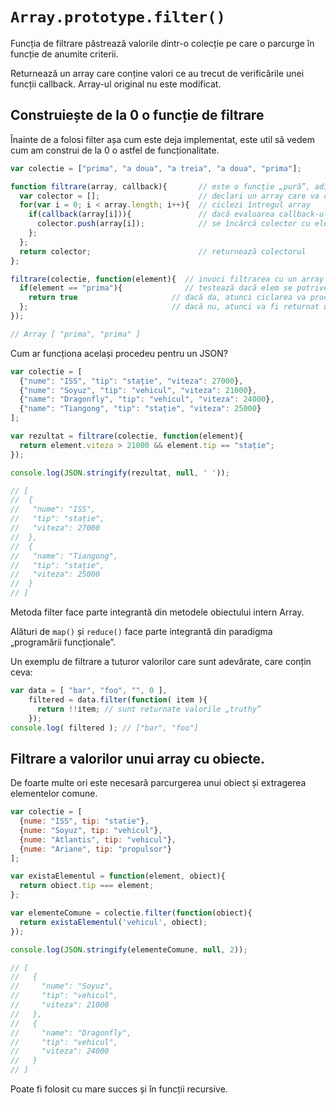 # `Array.prototype.filter()`

Funcția de filtrare păstrează valorile dintr-o colecție pe care o parcurge în funcție de anumite criterii.

Returnează un array care conține valori ce au trecut de verificările unei funcții callback.
Array-ul original nu este modificat.

## Construiește de la 0 o funcție de filtrare

Înainte de a folosi filter așa cum este deja implementat, este util să vedem cum am construi de la 0 o astfel de funcționalitate.

```js
var colectie = ["prima", "a doua", "a treia", "a doua", "prima"];

function filtrare(array, callback){       // este o funcție „pură”, adică nu modifică array-ului original
  var colector = [];                      // declari un array care va colecta valorile, dacă sunt găsite
  for(var i = 0; i < array.length; i++){  // ciclezi întregul array
    if(callback(array[i])){               // dacă evaluarea callback-ului returnează true pentru valoarea căutată
      colector.push(array[i]);            // se încărcă colector cu elementele repetate, fiecare fiind valoarea
    };
  };
  return colector;                        // returnează colectorul
};

filtrare(colectie, function(element){  // invoci filtrarea cu un array și callback. callback-ul caută true
  if(element == "prima"){              // testează dacă elem se potrivește cu valoarea căutată
    return true                     // dacă da, atunci ciclarea va produce elemente în array-ul colector.
  };                                // dacă nu, atunci va fi returnat un array gol.
});

// Array [ "prima", "prima" ]
```

Cum ar funcționa același procedeu pentru un JSON?

```js
var colectie = [
  {"nume": "ISS", "tip": "stație", "viteza": 27000},
  {"nume": "Soyuz", "tip": "vehicul", "viteza": 21000},
  {"name": "Dragonfly", "tip": "vehicul", "viteza": 24000},
  {"name": "Tiangong", "tip": "stație", "viteza": 25000}
];

var rezultat = filtrare(colectie, function(element){
  return element.viteza > 21000 && element.tip == "stație";
});

console.log(JSON.stringify(rezultat, null, ' '));

// [
//  {
//   "nume": "ISS",
//   "tip": "stație",
//   "viteza": 27000
//  },
//  {
//   "name": "Tiangong",
//   "tip": "stație",
//   "viteza": 25000
//  }
// ]
```

Metoda filter face parte integrantă din metodele obiectului intern Array.

Alături de `map()` și `reduce()` face parte integrantă din paradigma „programării funcționale”.

Un exemplu de filtrare a tuturor valorilor care sunt adevărate, care conțin ceva:

```js
var data = [ "bar", "foo", "", 0 ],
    filtered = data.filter(function( item ){
      return !!item; // sunt returnate valorile „truthy”
    });
console.log( filtered ); // ["bar", "foo"]
```

## Filtrare a valorilor unui array cu obiecte.

De foarte multe ori este necesară parcurgerea unui obiect și extragerea elementelor comune.

```js
var colectie = [
  {nume: "ISS", tip: "statie"},
  {nume: "Soyuz", tip: "vehicul"},
  {nume: "Atlantis", tip: "vehicul"},
  {nume: "Ariane", tip: "propulsor"}
];

var existaElementul = function(element, obiect){
  return obiect.tip === element;
};

var elementeComune = colectie.filter(function(obiect){
  return existaElementul('vehicul', obiect);
});

console.log(JSON.stringify(elementeComune, null, 2));

// [
//   {
//     "nume": "Soyuz",
//     "tip": "vehicul",
//     "viteza": 21000
//   },
//   {
//     "name": "Dragonfly",
//     "tip": "vehicul",
//     "viteza": 24000
//   }
// ]
```

Poate fi folosit cu mare succes și în funcții recursive.
